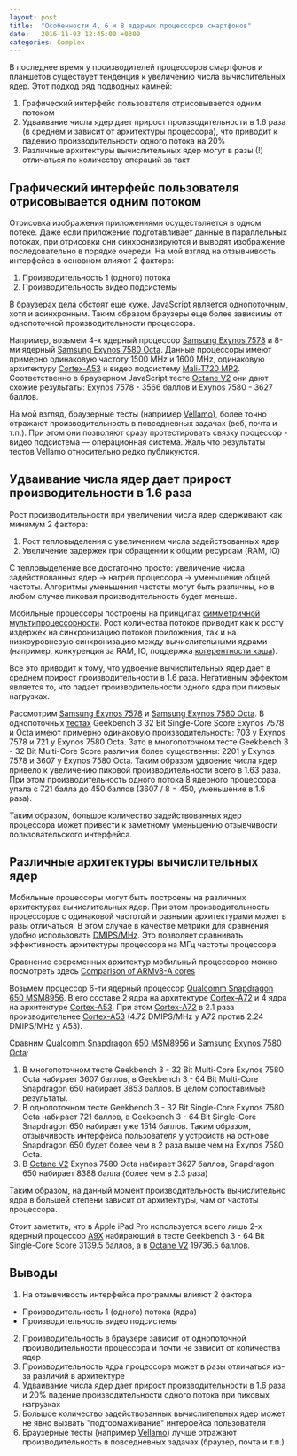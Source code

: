```yaml
---
layout: post
title:  "Особенности 4, 6 и 8 ядерных процессоров смартфонов"
date:   2016-11-03 12:45:00 +0300
categories: Complex
---
```


В последнее время у производителей процессоров смартфонов и планшетов существует
тенденция к увеличению числа вычислительных ядер. Этот подход ряд подводных 
камней:

1. Графический интерфейс пользователя отрисовывается одним потоком
2. Удваивание числа ядер дает прирост производительности в 1.6 раза (в среднем 
и зависит от архитектуры процессора), что приводит к падению производительности 
одного потока на 20%
3. Различные архитектуры вычислительных ядер могут в разы (!) отличаться по 
количеству операций за такт

## Графический интерфейс пользователя отрисовывается одним потоком

Отрисовка изображения приложениями осуществляется в одном потеке. Даже если
приложение подготавливает данные в параллельных потоках, при отрисовки они 
синхронизируются и выводят изображение последовательно в порядке очереди.
На мой взгляд на отзывчивость интерфейса в основном влияют 2 фактора:

1. Производительность 1 (одного) потока
2. Производительность видео подсистемы

В браузерах дела обстоят еще хуже. JavaScript является однопоточным, хотя и 
асинхронным. Таким образом браузеры еще более зависимы от однопоточной
производительности процессора.

Например, возьмем 4-х ядерный процессор [Samsung Exynos 7578](http://www.notebookcheck.net/Samsung-Exynos-7578-SoC.160583.0.html)
и 8-ми ядерный [Samsung Exynos 7580 Octa](http://www.notebookcheck.net/Samsung-Exynos-7580-Octa-Benchmarks-and-Specs.160682.0.html). 
Данные процессоры имеют примерно одинаковую частоту 1500 MHz и 1600 MHz, 
одинаковую архитектуру [Cortex-A53](https://en.wikipedia.org/wiki/ARM_Cortex-A53) 
и видео подсистему [Mali-T720 MP2](https://ru.wikipedia.org/wiki/Mali). 
Соответственно в браузерном JavaScript тесте [Octane V2](https://chromium.github.io/octane/) 
они дают схожие результаты: Exynos 7578 - 3566 баллов и Exynos 7580 - 3627 баллов.

На мой взгляд, браузерные тесты (например [Vellamo](https://play.google.com/store/apps/details?id=com.quicinc.vellamo)),
более точно отражают производительность в повседневных задачах (веб, почта и т.п.).
При этом они позволяют сразу протестировать связку процессор - видео подсистема — операционная система. Жаль что результаты тестов Vellamo относительно редко публикуются.


## Удваивание числа ядер дает прирост производительности в 1.6 раза

Рост производительности при увеличении числа ядер сдерживают как минимум 2 
фактора:

1. Рост тепловыделения с увеличением числа задействованных ядер
2. Увеличение задержек при обращении к общим ресурсам (RAM, IO)

С тепловыделение все достаточно просто: увеличение числа задействованных ядер ->
нагрев процессора -> уменьшение общей частоты. Алгоритмы уменьшения частоты
могут быть различны, но в любом случае пиковая производительность будет меньше.

Мобильные процессоры построены на принципах [симметричной мультипроцессорности](https://ru.wikipedia.org/wiki/%D0%A1%D0%B8%D0%BC%D0%BC%D0%B5%D1%82%D1%80%D0%B8%D1%87%D0%BD%D0%B0%D1%8F_%D0%BC%D1%83%D0%BB%D1%8C%D1%82%D0%B8%D0%BF%D1%80%D0%BE%D1%86%D0%B5%D1%81%D1%81%D0%BE%D1%80%D0%BD%D0%BE%D1%81%D1%82%D1%8C). Рост количества потоков приводит как к росту издержек на синхронизацию потоков
приложения, так и на низкоуровневую синхронизацию между вычислительными ядрами 
(например, конкуренция за RAM, IO, поддержка [когерентности кэша](https://ru.wikipedia.org/wiki/%D0%9A%D0%BE%D0%B3%D0%B5%D1%80%D0%B5%D0%BD%D1%82%D0%BD%D0%BE%D1%81%D1%82%D1%8C_%D0%BA%D1%8D%D1%88%D0%B0)).

Все это приводит к тому, что удвоение вычислительных 
ядер дает в среднем прирост производительности в 1.6 раза. Негативным эффектом
является то, что падает производительности одного ядра при пиковых
нагрузках.

Рассмотрим [Samsung Exynos 7578](http://www.notebookcheck.net/Samsung-Exynos-7578-SoC.160583.0.html)
и [Samsung Exynos 7580 Octa](http://www.notebookcheck.net/Samsung-Exynos-7580-Octa-Benchmarks-and-Specs.160682.0.html). В однопоточных [тестах](http://www.notebookcheck.net/Smartphone-Processors-Benchmark-List.149513.0.html?&64bit=1&architecture=1&codename=1&cores=1&cpu_fullname=1&daysold=1&deskornote=3&geekbench2=1&geekbench3_multi=1&geekbench3_single=1&mhz=1&or=1&passmark_cpu=1&showBars=1&sort=&sunspider=1&threads=1&turbo_mhz=1&type=daysold)
Geekbench 3 32 Bit Single-Core Score Exynos 7578 и Octa имеют примерно одинаковую
производительность: 703 у Exynos 7578 и 721 у Exynos 7580 Octa. Зато в
многопоточном тесте Geekbench 3 - 32 Bit Multi-Core Score различия более
существенны: 2201 у Exynos 7578 и 3607 у Exynos 7580 Octa. Таким образом
удвоение числа ядер привело к увеличению пиковой производительности всего в
1.63 раза. При этом производительность одного потока 8 ядерного процессора упала
с 721 балла до 450 баллов (3607 / 8 = 450, уменьшение в 1.6 раза). 

Таким образом, большое количество задействованных ядер процессора может привести 
к заметному уменьшению отзывчивости пользовательского интерфейса.

## Различные архитектуры вычислительных ядер

Мобильные процессоры могут быть построены на различных архитектурах вычислительных
ядер. При этом производительность процессоров с одинаковой частотой и разными 
архитектурами может в разы отличаться. В этом случае в качестве метрики для 
сравнения удобно использовать [DMIPS/MHz](https://ru.wikipedia.org/wiki/Dhrystone). 
Это позволяет сравнивать эффективность архитектуры процессора на МГц частоты
процессора.

Сравнение современных архитектур мобильный процессоров можно посмотреть здесь 
[Comparison of ARMv8-A cores](https://en.wikipedia.org/wiki/Comparison_of_ARMv8-A_cores)

Возьмем процессор 6-ти ядерный процессор [Qualcomm Snapdragon 650 MSM8956](http://www.notebookcheck.net/Qualcomm-Snapdragon-650-MSM8956-SoC-Benchmarks-and-Specs.169857.0.html). 
В его составе 2 ядра на архитектуре [Cortex-A72](https://en.wikipedia.org/wiki/ARM_Cortex-A72) 
и 4 ядра на архитектуре [Cortex-A53](https://en.wikipedia.org/wiki/ARM_Cortex-A53).
При этом [Cortex-A72](https://en.wikipedia.org/wiki/ARM_Cortex-A72) в 2.1 раза
производительнее [Cortex-A53](https://en.wikipedia.org/wiki/ARM_Cortex-A53) 
(4.72 DMIPS/MHz у A72 против 2.24 DMIPS/MHz у A53).

Сравним [Qualcomm Snapdragon 650 MSM8956](http://www.notebookcheck.net/Qualcomm-Snapdragon-650-MSM8956-SoC-Benchmarks-and-Specs.169857.0.html)
и [Samsung Exynos 7580 Octa](http://www.notebookcheck.net/Samsung-Exynos-7580-Octa-Benchmarks-and-Specs.160682.0.html):

1. В многопоточном тесте Geekbench 3 - 32 Bit Multi-Core Exynos 7580 Octa 
набирает 3607 баллов, в Geekbench 3 - 64 Bit Multi-Core Snapdragon 650 набирает 
3853 баллов. В целом сопоставимые результаты.
2. В однопоточном тесте Geekbench 3 - 32 Bit Single-Core Exynos 7580 Octa 
набирает 721 баллов, в Geekbench 3 - 64 Bit Single-Core Snapdragon 650 набирает 
уже 1514 баллов. Таким образом, отзывчивость интерфейса пользователя у устройств
на остнове Snapdragon 650 будет более чем в 2 раза выше чем на Exynos 7580 Octa.
3. В [Octane V2](https://chromium.github.io/octane/) Exynos 7580 Octa набирает
3627 баллов, Snapdragon 650 набирает 8388 балла (более чем в 2.3 раза)

Таким образом, на данный момент производительность вычислительно ядра в 
большей степени зависит от архитектуры, чам от частоты процессора.

Стоит заметить, что в Apple iPad Pro используется всего лишь  2-х ядерный процессор 
[A9X](http://www.notebookcheck.net/Apple-A9X-Tablet-SoC.150543.0.html) набирающий
в тесте Geekbench 3 - 64 Bit Single-Core Score 3139.5 баллов, а в [Octane V2](https://chromium.github.io/octane/)
19736.5 баллов.

## Выводы

1. На отзывчивость интерфейса программы влияют 2 фактора
* Производительность 1 (одного) потока (ядра)
* Производительность видео подсистемы
2. Производительность в браузере зависит от однопоточной производительности 
процессора и почти не зависит от количества ядер
3. Производительность ядра процессора может в разы отличаться из-за различий 
в архитектуре
4. Удваивание числа ядер дает прирост производительности в 1.6 раза и 20%
падение производительности одного потока при пиковых нагрузках
4. Большое количество задействованных вычислительных ядер может не явно вызвать
"подтормаживание" интерфейса пользователя
5. Браузерные тесты (например [Vellamo](https://play.google.com/store/apps/details?id=com.quicinc.vellamo)) лучше отражают производительность в повседневных задачах (браузер, почта и т.п.)